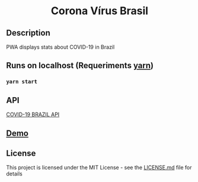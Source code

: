 <h1 align="center">Corona Vírus Brasil</h1>

## Description
PWA displays stats about COVID-19 in Brazil

## Runs on localhost \(Requeriments [yarn](https://yarnpkg.com/getting-started/install#per-project-install)\)
### `yarn start`

## API
[COVID-19 BRAZIL API](https://github.com/devarthurribeiro/covid19-brazil-api)

## [Demo](https://allanvictor.github.io/coronavirusbrasil/)

## License
This project is licensed under the MIT License - see the [LICENSE.md](./LICENSE.md) file for details